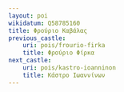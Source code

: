 ```yaml
---
layout: poi
wikidatum: Q58785160
title: Φρούριο Καβάλας
previous_castle:
    uri: pois/frourio-firka
    title: Φρούριο Φίρκα
next_castle:
    uri: pois/kastro-ioanninon
    title: Κάστρο Ιωαννίνων
---
```

